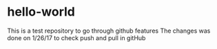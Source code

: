 # hello-world
This is  a test repository to go through github features
The changes was done on 1/26/17 to check push and pull in gitHub
